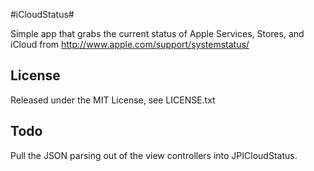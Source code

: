 #iCloudStatus#

Simple app that grabs the current status of Apple Services, Stores, and iCloud from http://www.apple.com/support/systemstatus/

## License ##

Released under the MIT License, see LICENSE.txt

## Todo ##

Pull the JSON parsing out of the view controllers into JPICloudStatus.
